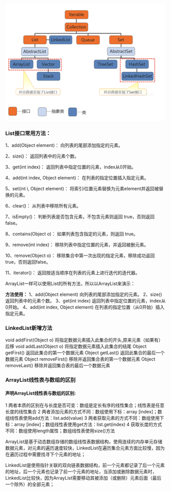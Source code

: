 <img src="02-1 Arraylist.assets/image-20210419021200211.png" alt="image-20210419021200211" style="zoom:50%;" />

### List接口常用方法：

1、add(Object element)： 向列表的尾部添加指定的元素。

2、size()： 返回列表中的元素个数。

3、get(int index)： 返回列表中指定位置的元素，index从0开始。

4、add(int index, Object element)： 在列表的指定位置插入指定元素。

5、set(int i, Object element)： 将索引i位置元素替换为元素element并返回被替换的元素。

6、clear()： 从列表中移除所有元素。

7、isEmpty()： 判断列表是否包含元素，不包含元素则返回 true，否则返回false。

8、contains(Object o)： 如果列表包含指定的元素，则返回 true。

9、remove(int index)： 移除列表中指定位置的元素，并返回被删元素。

10、remove(Object o)： 移除集合中第一次出现的指定元素，移除成功返回true，否则返回false。

11、iterator()： 返回按适当顺序在列表的元素上进行迭代的迭代器。

ArrayList一样可以使用List的所有方法，所以以ArrayList来演示：

**方法使用：**
1、add(Object element) 向列表的尾部添加指定的元素。
2、size() 返回列表中的元素个数。
3、get(int index) 返回列表中指定位置的元素，index从0开始。
4、add(int index, Object element) 在列表的指定位置（从0开始）插入指定元素。



### LinkedList新增方法

void addFirst(Object o) 将指定数据元素插入此集合的开头,原来元素（如果有）后移
void addLast(Object o) 将指定数据元素插入此集合的结尾
Object getFirst() 返回此集合的第一个数据元素
Object getLast() 返回此集合的最后一个数据元素
Object removeFirst() 移除并返回集合表的第一个数据元素
Object removeLast() 移除并返回集合表的最后一个数据元素





### ArrayList线性表与数组的区别

#### 声明ArrayList线性表与数组的区别:

1 两者本质的区别在与长度是否可变：数组是定长有序的线性集合；线性表是任意长度的线性集合
2 两者添加元素的方式不同：数组使用下标：array [index]；数组线性表使用add方法：list.add(value)
3 两者获取元素的方式不同：数组使用下标：array [index]；数组线性表使用get方法：list.get(index)
4 获取长度的方式不同：数组使用length属性；数组线性表使用size()方法

ArrayList是基于动态数组存储的数组线性表数据结构，使用连续的内存单元存储数据元素，对元素的遍历速度较快，LinkedList在遍历集合元素方面比较慢，因为在遍历过程中需要找寻下个元素的地址；

LinkedList是使用指针关联的双向链表数据结构，前一个元素都记录了后一个元素的地址，后一个元素也记录了前一个元素的地址，当添加或删除数据元素时，LinkedList比较快，因为ArrayList需要移动其被添加（或删除）元素后面（最后一个除外）的全部元素；
